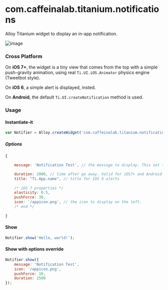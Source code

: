 com.caffeinalab.titanium.notifications
====================================

Alloy Titanium widget to display an in-app notification.

![image](http://cl.ly/image/2j462U291g3e/b.gif)

### Cross Platform

On **iOS 7+**, the widget is a tiny view that comes from the top with a simple push-gravity animation, using real `Ti.UI.iOS.Animator` physics engine (Tweetbot style).

On **iOS 6**, a simple alert is displayed, insted.

On **Android**, the default `Ti.UI.createNotification` method is used.


### Usage

#### Instantiate-it

```javascript
var Notifier = Alloy.createWidget('com.caffeinalab.titanium.notifications', /* options */);
```

##### Options

```javascript
{

	message: 'Notification Test', // the message to display. This set the global message.

	duration: 2000, // time after go away. Valid for iOS7+ and Android
	title: "Ti.App.name", // title for IOS 6 alerts
	
	/* iOS 7 properties */
	elasticity: 0.5,
	pushForce: 30, 
	icon: '/appicon.png', // the icon to display on the left.
	/* end */
	
}
```

#### Show

```javascript
Notifier.show('Hello, world!');
```

#### Show with options override

```javascript
Notifier.show({
	message: 'Notification Test', 
	icon: '/appicon.png',
	pushForce: 10,
	duration: 2500
});
```
